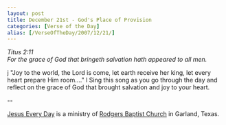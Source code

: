 ```yaml
---
layout: post
title: December 21st - God's Place of Provision
categories: [Verse of the Day]
alias: [/VerseOfTheDay/2007/12/21/]
---
```


_Titus 2:11  
For the grace of God that bringeth salvation hath appeared to all
men._

j "Joy to the world, the Lord is come, let earth receive her king,
let every heart prepare Him room...." l Sing this song as you go
through the day and reflect on the grace of God that brought
salvation and joy to your heart.

 --

<a href=http://jesuseveryday.net>Jesus Every Day</a> is a ministry of <a href=http://rodgersbaptist.net>Rodgers Baptist Church</a> in Garland, Texas.
